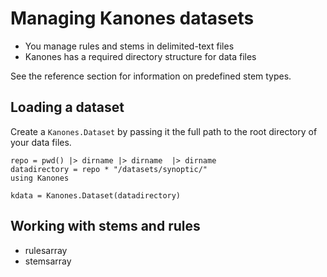 # Managing Kanones datasets



- You manage rules and stems in delimited-text files
- Kanones has a required directory structure for data files

See the reference section for information on predefined stem types.


## Loading a dataset

Create a `Kanones.Dataset` by passing it the full path to the root directory of your data files.

```@setup kd
repo = pwd() |> dirname |> dirname  |> dirname
datadirectory = repo * "/datasets/synoptic/"
using Kanones
```

```@example kd
kdata = Kanones.Dataset(datadirectory)
```


## Working with stems and rules


- rulesarray
- stemsarray